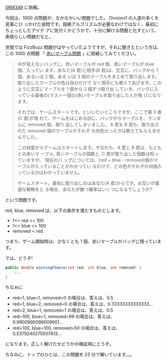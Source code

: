 <!--
date: 2007-05-18
slug: srm349
title: SRM349 FizzBuzz 問題が簡単すぎるそんなあなたへ。「赤いマーブル問題」。
-->

[SRM349](http://www.topcoder.com/stat?c=round_overview&er=5&rd=10673) に挑戦。

今回は、1000 点問題が、なかなかいい問題でした。 Division1 の人達の多くを見事にひ
っかけた良問です。超絶アルゴリズムが必要なわけではなく、最初にちょっとしたアイデ
アに気付くかどうかで、十分に解ける問題と化すという、素晴らしい問題だなと。

世間では FizzBuzz 問題がはやっていたようですが、それに飽きたという方は、この
1000 点問題 「
[赤いマーブル問題](http://www.topcoder.com/stat?c=problem_statement&pm=6067&rd=10673)
」に挑戦してみてください。

> 中が見えないバッグに、赤いマーブルが red 個、青いマーブルが blue 個、入ってい
> ます。あなた(A 君)と相手(B 君)は、交互に、バッグから 1 個、あるいは 2 個、ある
> いは 3 個のマーブルをまとめて取り出します。取り出したマーブルの色は自分だけで
> なく相手にも教えてあげます。このように交互にマーブルを 1 個から 3 個ずつ取り出
> していき、バッグに入っている最後の(ラスト一個の)赤いマーブルを取り出した人が負
> けになります。
>
> それでは、ゲームスタートです。といいたいところですが、ここで第 3 者(C 君)が現
> れて、ゲームをはじめる前に、バッグからマーブルを、ランダムに removed 個、取り
> 出してしまいました。 A 君も B 君も、取り出された removed 個のマーブルがそれぞ
> れ何色だったかは教えてもらえませんでした。
>
> この状態からゲームはスタートします。すなわち、A 君と B 君は、もともとの赤いマ
> ーブル, 青いマーブルの個数と, C 君が取り出した個数は知っていますが、 現在のバ
> ッグについては、(red + blue - removed)個のマーブルが入っていることがわかってい
> るだけで、どの色がそれぞれ何個入っているかはわかっていません。
>
> ゲームスタート。最初に取り出しのはあなた(A 君)からです。お互いが最適な戦略をと
> る場合、あなたが勝つ確率はいくつになるでしょうか?

という問題です。

red, blue, removed は、以下の条件を満たすものとします。

- 1&lt;= red &lt;= 100
- 1&lt;= blue &lt;= 100
- removed &lt; red

つまり、ゲーム開始時は、少なくとも 1 個、赤いマーブルがバッグに残っています。

では、どうぞ!

```java
public double winningChance(int red, int blue, int removed) {
    ...
}
```

ちなみに

- red=1, blue=1, removed=0 の場合は、答えは、0.5
- red=1, blue=2, removed=0 の場合は、答えは、0.33333333333333...
- red=2, blue=1, removed=1 の場合は、答えは、0.5
- red=100, blue=1, removed=99 の場合は、答えは、0.9900990099009901...
- red=100, blue=100, removed=50 の場合は、答えは、0.5379240275007613...

になります。正しく解けたかどうかの検証用にどうぞ。

ちなみに、トップのひとは、この問題を 23 分で解いています。。。
